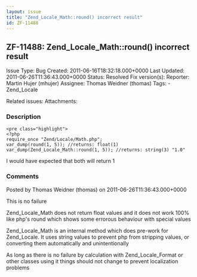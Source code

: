 ```yaml
---
layout: issue
title: "Zend_Locale_Math::round() incorrect result"
id: ZF-11488
---
```


ZF-11488: Zend\_Locale\_Math::round() incorrect result
------------------------------------------------------

 Issue Type: Bug Created: 2011-06-16T18:32:18.000+0000 Last Updated: 2011-06-26T11:36:43.000+0000 Status: Resolved Fix version(s): 
 Reporter:  Martin Hujer (mhujer)  Assignee:  Thomas Weidner (thomas)  Tags: - Zend\_Locale
 
 Related issues: 
 Attachments: 
### Description

 
    <pre class="highlight">
    <?php
    require_once "Zend/Locale/Math.php";
    var_dump(round(1, 5)); //returns: float(1)
    var_dump(Zend_Locale_Math::round(1, 5)); //returns: string(3) "1.0"


I would have expected that both will return 1

 

 

### Comments

Posted by Thomas Weidner (thomas) on 2011-06-26T11:36:43.000+0000

This is no failure

Zend\_Locale\_Math does not return float values and it does not work 100% like php's round which shows some errorous behaviour with special values

Zend\_Locale\_Math is an internal method which does pre-work for Zend\_Locale. It uses string values to prevent php from stripping values, or converting them automatically and unintentionally

As long as there is no failure by calculation with Zend\_Locale\_Format or other classes using it things should not change to prevent localization problems

 

 